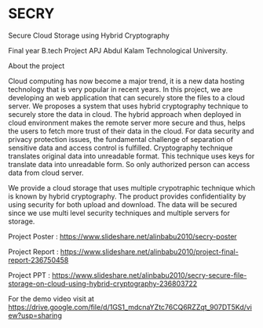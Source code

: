 # SECRY
Secure Cloud Storage using Hybrid Cryptography

Final year B.tech Project APJ Abdul Kalam Technological University.

About the project

   Cloud computing has now become a major trend, it is a new data hosting technology that is very popular in recent years. In this project, we are developing an web application that can securely store the files to a cloud server. We proposes a system that uses hybrid cryptography technique to securely store the data in cloud. The hybrid approach when deployed in cloud environment makes the remote server more secure and thus, helps the users to fetch more trust of their data in the cloud. For data security and privacy protection issues, the fundamental challenge of separation of sensitive data and access control is fulfilled. Cryptography technique translates original data into unreadable format. This technique uses keys for translate data into unreadable form. So only authorized person can access data from cloud server.

   We provide a cloud storage that uses multiple crypotraphic technique which is known by hybrid cryptography. The product provides confidentiality by using security for both upload and download. The data will be secured since we use multi level security techniques and multiple servers for storage.

Project Poster : https://www.slideshare.net/alinbabu2010/secry-poster

Project Report : https://www.slideshare.net/alinbabu2010/project-final-report-236750458

Project PPT : https://www.slideshare.net/alinbabu2010/secry-secure-file-storage-on-cloud-using-hybrid-cryptography-236803722

For the demo video visit at https://drive.google.com/file/d/1GS1_mdcnaYZtc76CQ6RZZqt_907DT5Kd/view?usp=sharing
